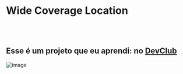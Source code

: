 
<h1>Wide Coverage Location</h1>
<br>
<br>
<h2>Esse é um projeto que eu aprendi: no <a href="https://rodolfomori.com.br/devclub">DevClub</a></h2>

![image](https://github.com/user-attachments/assets/1f0400b0-6a3d-476d-94eb-211160f2bdcd)

